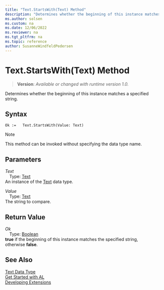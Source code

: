 ```yaml
---
title: "Text.StartsWith(Text) Method"
description: "Determines whether the beginning of this instance matches a specified string."
ms.author: solsen
ms.custom: na
ms.date: 12/06/2022
ms.reviewer: na
ms.tgt_pltfrm: na
ms.topic: reference
author: SusanneWindfeldPedersen
---
```

[//]: # (START>DO_NOT_EDIT)
[//]: # (IMPORTANT:Do not edit any of the content between here and the END>DO_NOT_EDIT.)
[//]: # (Any modifications should be made in the .xml files in the ModernDev repo.)
# Text.StartsWith(Text) Method
> **Version**: _Available or changed with runtime version 1.0._

Determines whether the beginning of this instance matches a specified string.


## Syntax
```AL
Ok :=   Text.StartsWith(Value: Text)
```
> [!NOTE]
> This method can be invoked without specifying the data type name.
## Parameters
*Text*  
&emsp;Type: [Text](text-data-type.md)  
An instance of the [Text](text-data-type.md) data type.  

*Value*  
&emsp;Type: [Text](text-data-type.md)  
The string to compare.  


## Return Value
*Ok*  
&emsp;Type: [Boolean](../boolean/boolean-data-type.md)  
**true** if the beginning of this instance matches the specified string, otherwise **false**.


[//]: # (IMPORTANT: END>DO_NOT_EDIT)
## See Also
[Text Data Type](text-data-type.md)  
[Get Started with AL](../../devenv-get-started.md)  
[Developing Extensions](../../devenv-dev-overview.md)